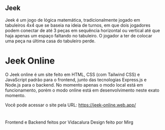 ## Jeek

Jeek é um jogo de lógica matemática, tradicionalmente jogado em tabuleiros 4x4
que se baseia na ideia de turnos, em que dois jogadores podem conectar de até 3
peças em sequência horizontal ou vertical até que haja apenas um espaço faltando 
no tabuleiro. O jogador a ter de colocar uma peça na última casa do tabuleiro perde.

# Jeek Online

O Jeek online é um site feito em HTML, CSS (com Tailwind CSS) e JavaScript padrão para o frontend,
junto das tecnologias Express.js e Node.js para o backend. No momento apenas o modo local está em
funcionamento, porém o modo online está em desenvolvimento neste exato momento.


Você pode acessar o site pela URL: https://jeek-online.web.app/

#

Frontend e Backend feitos por Vidacalura
Design feito por Mirg